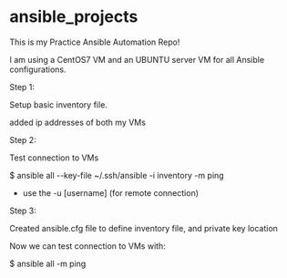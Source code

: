 # ansible_projects
This is my Practice Ansible Automation Repo!

I am using a CentOS7 VM and an UBUNTU server VM
for all Ansible configurations. 


Step 1: 

Setup basic inventory file. 

added ip addresses of both my VMs


Step 2: 

Test connection to VMs 

$ ansible all --key-file ~/.ssh/ansible -i inventory -m ping
* use the -u [username] (for remote connection)


Step 3: 

Created ansible.cfg file to define inventory file, and private key location 

Now we can test connection to VMs with: 

$ ansible all -m ping
